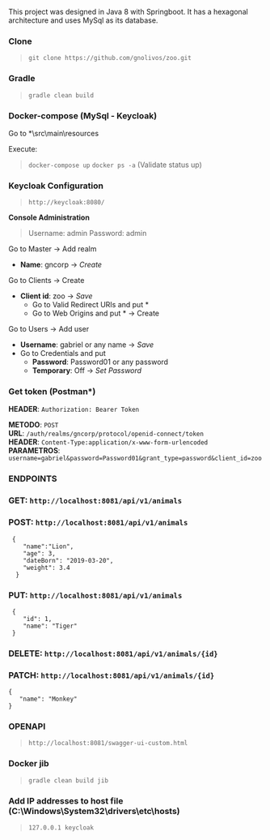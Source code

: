 This project was designed in Java 8 with Springboot. It has a hexagonal architecture and uses MySql as its database.

### Clone
 > `git clone https://github.com/gnolivos/zoo.git`

### Gradle
 > `gradle clean build`

### Docker-compose (MySql - Keycloak)
Go to *\src\main\resources

Execute: 
 > `docker-compose up`
 > `docker ps -a` (Validate status up)

### Keycloak Configuration
 > `http://keycloak:8080/`

**Console Administration** 

> Username: admin
> Password: admin

Go to Master -> Add realm
 - **Name**: gncorp -> *Create*

Go to Clients -> Create
 - **Client id**: zoo -> *Save*
	- Go to Valid Redirect URIs and put * 
	- Go to Web Origins and put * 
	-> Create
	
Go to Users -> Add user
 - **Username**: gabriel or any name -> *Save*
 - Go to Credentials and put 
 	- **Password**: Password01 or any password
 	- **Temporary**: Off
 	-> *Set Password*
 	
### Get token (Postman*)

**HEADER**:       `Authorization: Bearer Token`

**METODO**:       `POST`   
**URL**:          `/auth/realms/gncorp/protocol/openid-connect/token`   
**HEADER**:       `Content-Type:application/x-www-form-urlencoded`  
**PARAMETROS**:   `username=gabriel&password=Password01&grant_type=password&client_id=zoo`   

### ENDPOINTS

### GET: 	`http://localhost:8081/api/v1/animals`
### POST: 	`http://localhost:8081/api/v1/animals`
     {
	    "name":"Lion",
	    "age": 3,
	    "dateBorn": "2019-03-20",
	    "weight": 3.4
	  }
### PUT: 	`http://localhost:8081/api/v1/animals`
 	 {
		"id": 1,
		"name": "Tiger"
	 }
### DELETE: 	`http://localhost:8081/api/v1/animals/{id}`
### PATCH: 	`http://localhost:8081/api/v1/animals/{id}`
	{
	   "name": "Monkey"
	}

### OPENAPI
 > `http://localhost:8081/swagger-ui-custom.html`

 
### Docker jib
> `gradle clean build jib`

### Add IP addresses to host file (C:\Windows\System32\drivers\etc\hosts)
> `127.0.0.1 keycloak`